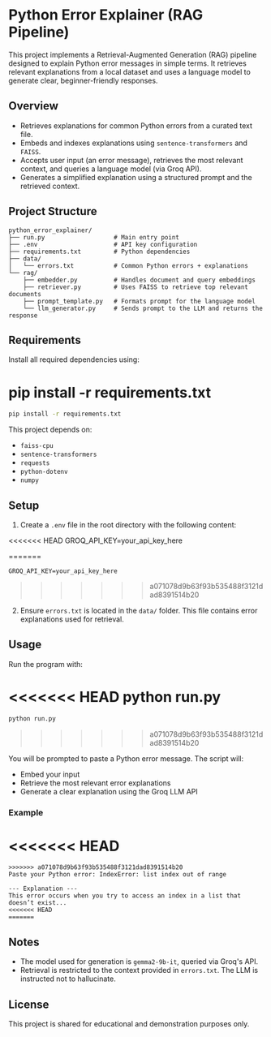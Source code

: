# Python Error Explainer (RAG Pipeline)

This project implements a Retrieval-Augmented Generation (RAG) pipeline designed to explain Python error messages in simple terms. It retrieves relevant explanations from a local dataset and uses a language model to generate clear, beginner-friendly responses.

## Overview

- Retrieves explanations for common Python errors from a curated text file.
- Embeds and indexes explanations using `sentence-transformers` and `FAISS`.
- Accepts user input (an error message), retrieves the most relevant context, and queries a language model (via Groq API).
- Generates a simplified explanation using a structured prompt and the retrieved context.

## Project Structure

```
python_error_explainer/
├── run.py                   # Main entry point
├── .env                     # API key configuration
├── requirements.txt         # Python dependencies
├── data/
│   └── errors.txt           # Common Python errors + explanations
└── rag/
    ├── embedder.py          # Handles document and query embeddings
    ├── retriever.py         # Uses FAISS to retrieve top relevant documents
    ├── prompt_template.py   # Formats prompt for the language model
    └── llm_generator.py     # Sends prompt to the LLM and returns the response
````

## Requirements

Install all required dependencies using:

pip install -r requirements.txt
=======
```bash
pip install -r requirements.txt
````


This project depends on:

* `faiss-cpu`
* `sentence-transformers`
* `requests`
* `python-dotenv`
* `numpy`

## Setup

1. Create a `.env` file in the root directory with the following content:

<<<<<<< HEAD
   GROQ_API_KEY=your_api_key_here

=======
   ```
   GROQ_API_KEY=your_api_key_here
   ```
>>>>>>> a071078d9b63f93b535488f3121dad8391514b20

2. Ensure `errors.txt` is located in the `data/` folder. This file contains error explanations used for retrieval.

## Usage

Run the program with:

<<<<<<< HEAD
python run.py
=======
```bash
python run.py
```
>>>>>>> a071078d9b63f93b535488f3121dad8391514b20

You will be prompted to paste a Python error message. The script will:

* Embed your input
* Retrieve the most relevant error explanations
* Generate a clear explanation using the Groq LLM API

### Example

<<<<<<< HEAD
=======
```
>>>>>>> a071078d9b63f93b535488f3121dad8391514b20
Paste your Python error: IndexError: list index out of range

--- Explanation ---
This error occurs when you try to access an index in a list that doesn’t exist...
<<<<<<< HEAD
=======
```

## Notes

* The model used for generation is `gemma2-9b-it`, queried via Groq's API.
* Retrieval is restricted to the context provided in `errors.txt`. The LLM is instructed not to hallucinate.

## License

This project is shared for educational and demonstration purposes only.
